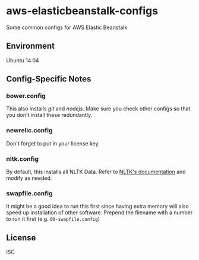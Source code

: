 # aws-elasticbeanstalk-configs

Some common configs for AWS Elastic Beanstalk

## Environment

Ubuntu 14.04

## Config-Specific Notes

### bower.config

This also installs *git* and *nodejs*. Make sure you check other configs so that you don't install these redundantly.

### newrelic.config

Don't forget to put in your license key.

### nltk.config

By default, this installs all NLTK Data. Refer to [NLTK's documentation](http://www.nltk.org/data.html) and modify as needed.

### swapfile.config

It might be a good idea to run this first since having extra memory will also speed up installation of other software. Prepend the filename with a number to run it first (e.g. `00-swapfile.config`)

## License

ISC
